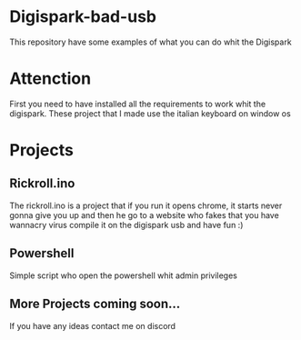 # Digispark-bad-usb
This repository have some examples of what you can do whit the Digispark 

# Attenction
First you need to have installed all the requirements to work whit the digispark.
These project that I made use the italian keyboard on window os

# Projects
## Rickroll.ino
The rickroll.ino is a project that if you run it opens chrome, it starts never gonna give you up and then he go to a website who fakes that you have wannacry virus
compile it on the digispark usb and have fun :)

## Powershell
Simple script who open the powershell whit admin privileges

## More Projects coming soon...
If you have any ideas contact me on discord
